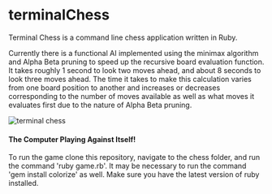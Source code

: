# terminalChess

Terminal Chess is a command line chess application written in Ruby.

Currently there is a functional AI implemented using the minimax algorithm and Alpha Beta pruning to speed up the recursive board evaluation function.  It takes roughly 1 second to look two moves ahead, and about 8 seconds to look three moves ahead. The time it takes to make this calculation varies from one board position to another and increases or decreases corresponding to the number of moves available as well as what moves it evaluates first due to the nature of Alpha Beta pruning.


![terminal chess](giphy.gif)

#### The Computer Playing Against Itself!

To run the game clone this repository, navigate to the chess folder, and run the command 'ruby game.rb'.
It may be necessary to run the command 'gem install colorize' as well. Make sure you have the latest version of ruby installed.




